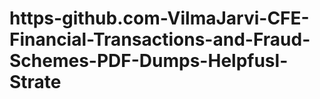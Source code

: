 # https-github.com-VilmaJarvi-CFE-Financial-Transactions-and-Fraud-Schemes-PDF-Dumps-Helpfusl-Strate